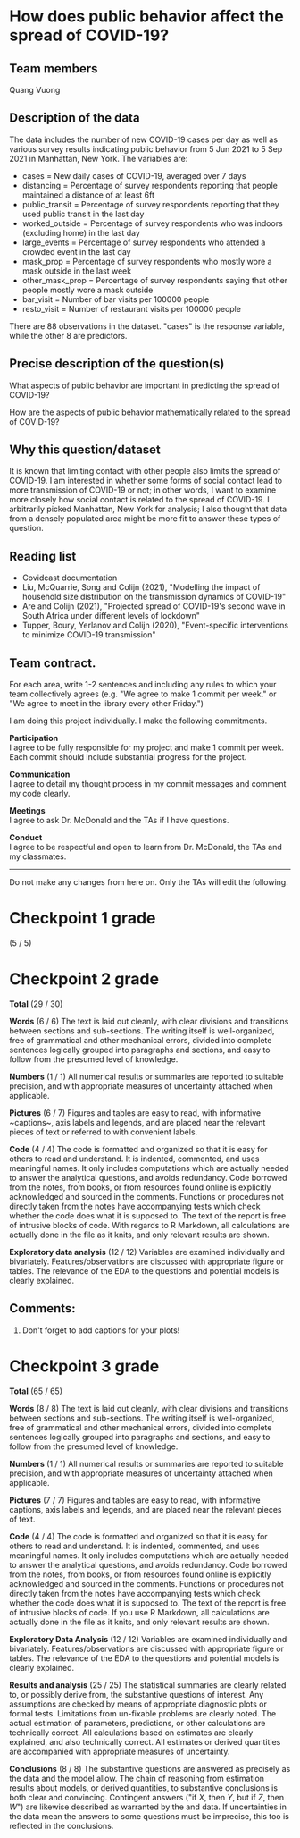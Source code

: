 # How does public behavior affect the spread of COVID-19?

## Team members

Quang Vuong


## Description of the data 

The data includes the number of new COVID-19 cases per day as well as various survey results indicating public behavior from 5 Jun 2021 to 5 Sep 2021 in Manhattan, New York. The variables are:

- cases = New daily cases of COVID-19, averaged over 7 days
- distancing = Percentage of survey respondents reporting that people maintained a distance of at least 6ft
- public_transit = Percentage of survey respondents reporting that they used public transit in the last day
- worked_outside = Percentage of survey respondents who was indoors (excluding home) in the last day
- large_events = Percentage of survey respondents who attended a crowded event in the last day
- mask_prop = Percentage of survey respondents who mostly wore a mask outside in the last week
- other_mask_prop = Percentage of survey respondents saying that other people mostly wore a mask outside
- bar_visit = Number of bar visits per 100000 people
- resto_visit = Number of restaurant visits per 100000 people

There are 88 observations in the dataset. "cases" is the response variable, while the other 8 are predictors.

## Precise description of the question(s)

What aspects of public behavior are important in predicting the spread of COVID-19?

How are the aspects of public behavior mathematically related to the spread of COVID-19?

## Why this question/dataset

It is known that limiting contact with other people also limits the spread of COVID-19. I am interested in whether some forms of social contact lead to more transmission of COVID-19 or not; in other words, I want to examine more closely how social contact is related to the spread of COVID-19. I arbitrarily picked Manhattan, New York for analysis; I also thought that data from a densely populated area might be more fit to answer these types of question.

## Reading list 

- Covidcast documentation
- Liu, McQuarrie, Song and Colijn (2021), "Modelling the impact of household size distribution on the transmission dynamics of COVID-19"
- Are and Colijn (2021), "Projected spread of COVID-19's second wave in South Africa under different levels of lockdown"
- Tupper, Boury, Yerlanov and Colijn (2020), "Event-specific interventions to minimize COVID-19 transmission"

## Team contract. 

For each area, write 1-2 sentences and including any rules to which your team collectively agrees (e.g. "We agree to make 1 commit per week." or "We agree to meet in the library every other Friday.")

I am doing this project individually. I make the following commitments.

**Participation**  
I agree to be fully responsible for my project and make 1 commit per week. Each commit should include substantial progress for the project.

**Communication**  
I agree to detail my thought process in my commit messages and comment my code clearly.

**Meetings**  
I agree to ask Dr. McDonald and the TAs if I have questions.

**Conduct**  
I agree to be respectful and open to learn from Dr. McDonald, the TAs and my classmates.

***
Do not make any changes from here on. Only the TAs will edit the following.


# Checkpoint 1 grade

(5 / 5)



# Checkpoint 2 grade

__Total__ (29 / 30)

__Words__ (6 / 6) The text is laid out cleanly, with clear divisions
and transitions between sections and sub-sections. The writing itself
is well-organized, free of grammatical and other mechanical errors,
divided into complete sentences logically grouped into paragraphs and
sections, and easy to follow from the presumed level of knowledge. 

__Numbers__ (1 / 1) All numerical results or summaries are reported to
suitable precision, and with appropriate measures of uncertainty
attached when applicable. 

__Pictures__ (6 / 7) Figures and tables are easy to read, with
informative ~captions~, axis labels and legends, and are placed near the
relevant pieces of text or referred to with convenient labels. 

__Code__ (4 / 4) The code is formatted and organized so that it is easy
for others to read and understand. It is indented, commented, and uses
meaningful names. It only includes computations which are actually
needed to answer the analytical questions, and avoids redundancy. Code
borrowed from the notes, from books, or from resources found online is
explicitly acknowledged and sourced in the comments. Functions or
procedures not directly taken from the notes have accompanying tests
which check whether the code does what it is supposed to. The text of
the report is free of intrusive blocks of code. With regards to R Markdown,
all calculations are actually done in the file as it knits, and only
relevant results are shown.

__Exploratory data analysis__ (12 / 12) Variables are examined individually and
bivariately. Features/observations are discussed with appropriate
figure or tables. The relevance of the EDA to the questions and
potential models is clearly explained.

## Comments:

1. Don't forget to add captions for your plots!

# Checkpoint 3 grade

__Total__ (65 / 65)

__Words__ (8 / 8) The text is laid out cleanly, with clear divisions and
transitions between sections and sub-sections.  The writing itself is
well-organized, free of grammatical and other mechanical errors, divided into
complete sentences logically grouped into paragraphs and sections, and easy to
follow from the presumed level of knowledge.

__Numbers__ (1 / 1) All numerical results or summaries are reported to
suitable precision, and with appropriate measures of uncertainty attached when
applicable.

__Pictures__ (7 / 7) Figures and tables are easy to read, with informative
captions, axis labels and legends, and are placed near the relevant pieces of
text.

__Code__ (4 / 4) The code is formatted and organized so that it is easy
for others to read and understand.  It is indented, commented, and uses
meaningful names.  It only includes computations which are actually needed to
answer the analytical questions, and avoids redundancy.  Code borrowed from the
notes, from books, or from resources found online is explicitly acknowledged
and sourced in the comments.  Functions or procedures not directly taken from
the notes have accompanying tests which check whether the code does what it is
supposed to. The text of the report is free of intrusive blocks of code.  If
you use R Markdown, all calculations are actually done in the file as it knits,
and only relevant results are shown. 

__Exploratory Data Analysis__ (12 / 12) Variables are examined individually and
bivariately. Features/observations are discussed with appropriate
figure or tables. The relevance of the EDA to the questions and
potential models is clearly explained.

__Results and analysis__ (25 / 25) The statistical summaries
are clearly related to, or possibly derive from, the substantive questions of interest.  Any
assumptions are checked by means of appropriate diagnostic plots or
formal tests. Limitations from un-fixable problems are
clearly noted. The actual estimation
of parameters, predictions, or other calculations are technically correct.  All calculations
based on estimates are clearly explained, and also technically correct.  All
estimates or derived quantities are accompanied with appropriate measures of
uncertainty. 

__Conclusions__ (8 / 8) The substantive questions are answered as
precisely as the data and the model allow.  The chain of reasoning from
estimation results about models, or derived quantities, to substantive
conclusions is both clear and convincing.  Contingent answers ("if $X$, then
$Y$, but if $Z$, then $W$") are likewise described as warranted by the
and data.  If uncertainties in the data mean the answers to some
questions must be imprecise, this too is reflected in the conclusions.
